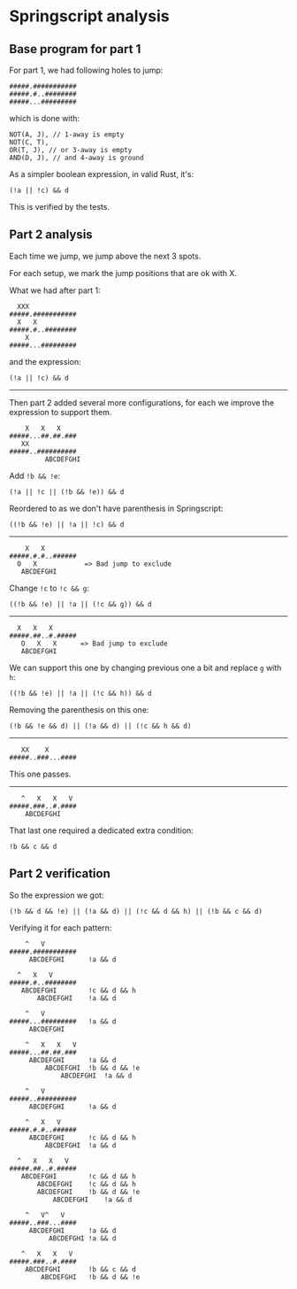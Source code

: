 # Springscript analysis

## Base program for part 1

For part 1, we had following holes to jump:

    #####.###########
    #####.#..########
    #####...#########

which is done with:

    NOT(A, J), // 1-away is empty
    NOT(C, T),
    OR(T, J), // or 3-away is empty
    AND(D, J), // and 4-away is ground

As a simpler boolean expression, in valid Rust, it's:

    (!a || !c) && d

This is verified by the tests.

## Part 2 analysis

Each time we jump, we jump above the next 3 spots.

For each setup, we mark the jump positions that are ok with X.

What we had after part 1:

      XXX
    #####.###########
      X   X
    #####.#..########
        X
    #####...#########

and the expression:

    (!a || !c) && d
---
Then part 2 added several more configurations, for each we improve the expression to support them.

        X   X   X
    #####...##.##.###
       XX
    #####..##########
             ABCDEFGHI

Add `!b && !e`:

    (!a || !c || (!b && !e)) && d

Reordered to as we don't have parenthesis in Springscript:

    ((!b && !e) || !a || !c) && d
---
        X   X   
    #####.#.#..######
      O   X            => Bad jump to exclude
       ABCDEFGHI

Change `!c` to `!c && g`:

    ((!b && !e) || !a || (!c && g)) && d
---
      X   X   X
    #####.##..#.#####
       O   X   X      => Bad jump to exclude
       ABCDEFGHI

We can support this one by changing previous one a bit and replace `g` with `h`:

    ((!b && !e) || !a || (!c && h)) && d

Removing the parenthesis on this one:

    (!b && !e && d) || (!a && d) || (!c && h && d)
---
       XX    X
    #####..###...####

This one passes.

---
       ^   X   X   V
    #####.###..#.####
        ABCDEFGHI

That last one required a dedicated extra condition:

    !b && c && d

## Part 2 verification

So the expression we got:

    (!b && d && !e) || (!a && d) || (!c && d && h) || (!b && c && d)

Verifying it for each pattern:

        ^   V
    #####.###########
         ABCDEFGHI      !a && d
    
      ^   X   V
    #####.#..########
       ABCDEFGHI        !c && d && h
           ABCDEFGHI    !a && d
    
        ^   V
    #####...#########   !a && d
         ABCDEFGHI
    
        ^   X   X   V
    #####...##.##.###
         ABCDEFGHI      !a && d
             ABCDEFGHI  !b && d && !e
                 ABCDEFGHI  !a && d
    
        ^   V
    #####..##########
         ABCDEFGHI      !a && d
    
        ^   X   V
    #####.#.#..######
         ABCDEFGHI      !c && d && h
             ABCDEFGHI  !a && d
    
      ^   X   X   V
    #####.##..#.#####
       ABCDEFGHI        !c && d && h
           ABCDEFGHI    !c && d && h
           ABCDEFGHI    !b && d && !e
               ABCDEFGHI    !a && d
    
        ^   V^   V
    #####..###...####
         ABCDEFGHI      !a && d
              ABCDEFGHI !a && d
    
       ^   X   X   V
    #####.###..#.####
        ABCDEFGHI       !b && c && d
            ABCDEFGHI   !b && d && !e
